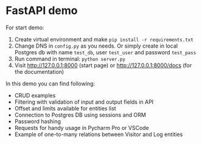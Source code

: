 # FastAPI demo

For start demo:
1. Create virtual environment and make `pip install -r requirements.txt`
2. Change DNS in `config.py` as you needs. Or simply create in local Postgres db with name `test_db`, user `test_user` and password `test_pass`
3. Run command in terminal: `python server.py`
4. Visit http://127.0.0.1:8000 (start page) or http://127.0.0.1:8000/docs (for the documentation)

In this demo you can find following:
- CRUD examples
- Filtering with validation of input and output fields in API
- Offset and limits available for entities list
- Connection to Postgres DB using sessions and ORM
- Password hashing
- Requests for handy usage in Pycharm Pro or VSCode
- Example of one-to-many relations between Visitor and Log entities
